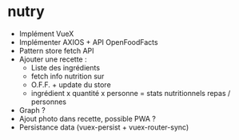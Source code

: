 # nutry

* Implément VueX
* Implémenter AXIOS + API OpenFoodFacts
* Pattern store fetch API
* Ajouter une recette :
  * Liste des ingrédients
  * fetch info nutrition sur
  * O.F.F. + update du store
  * ingrédient x quantité x personne = stats nutritionnels repas / personnes
* Graph ?
* Ajout photo dans recette, possible PWA ?
* Persistance data (vuex-persist + vuex-router-sync)

